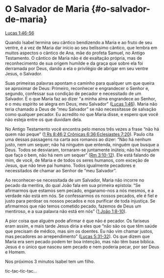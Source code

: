# **O Salvador de Maria** {#o-salvador-de-maria}

[Lucas 1:46-56](http://bibliaonline.com.br/acf/lc/1/46-56)

Quando Isabel termina seu cântico bendizendo a Maria e ao fruto de seu ventre, é a vez de Maria dar início ao seu belíssimo cântico, que lembra em muitos aspectos o cântico de Ana, mãe do profeta Samuel, no Antigo Testamento. O cântico de Maria não é de exaltação própria, mas de reconhecimento de sua origem humilde e da graça que sobre ela foi derramada por Deus, dando a ela o privilégio de abrigar em seu ventre Jesus, o Salvador.

Suas primeiras palavras apontam o caminho para qualquer um que queira se aproximar de Deus: Primeiro, reconhecer e engrandecer o Senhor e, segundo, confessar sua condição de pecador e necessitado de um Salvador. É o que Maria faz ao dizer &quot;a minha alma engrandece ao Senhor, e o meu espírito se alegra em Deus, meu Salvador&quot; ([Lucas 1:46](http://bibliaonline.com.br/acf/lc/1/46)). Maria não teria chamado a Deus de “meu Salvador” se não necessitasse de salvação como qualquer pecador. Eu acredito no que Maria disse, e espero que você não esteja entre os que duvidam dela.

No Antigo Testamento você encontra pelo menos três vezes a frase “não há quem não peque” ([1 Rs 8:46](http://bibliaonline.com.br/acf/1rs/8/46);[2 Crônicas 6:36](http://bibliaonline.com.br/acf/2cr/6/36);[Eclesiastes 7:20](http://bibliaonline.com.br/acf/ec/7/20)). Paulo cita uma dessas passagens na carta aos romanos ao dizer: “Não há nenhum justo, nem um sequer; não há ninguém que entenda, ninguém que busque a Deus. Todos se desviaram, tornaram-se juntamente inúteis; não há ninguém que faça o bem, não há nem um sequer” ([Rm 3:10-12](http://bibliaonline.com.br/acf/rm/3/10-12)). Ele está falando de mim, de você, de Maria e de todos os seres humanos, com exceção de Jesus, que não teve pai humano. Todos igualmente pecadores e necessitados de chamar ao Senhor de “meu Salvador”.

Ao reconhecer-se necessitada de um Salvador, Maria não incorre no pecado da mentira, do qual João fala em sua primeira epístola: “Se afirmarmos que estamos sem pecado, enganamo-nos a nós mesmos, e a verdade não está em nós. Se confessarmos os nossos pecados, ele é fiel e justo para perdoar os nossos pecados e nos purificar de toda injustiça. Se afirmarmos que não temos cometido pecado, fazemos de Deus um mentiroso, e a sua palavra não está em nós” ([1 João 1:8-10](http://bibliaonline.com.br/acf/1jo/1/8-10)).

A pior coisa que alguém pode afirmar é que não é pecador. Os fariseus eram assim, e mais tarde Jesus diria a eles que “não são os que têm saúde que precisam de médico, mas sim os doentes. Eu não vim chamar justos, mas pecadores ao arrependimento” ([Lucas 5:31-32](http://bibliaonline.com.br/acf/lc/5/31-32)). Os que dizem que Maria era sem pecado podem ter boa intenção, mas não têm base bíblica. Jesus é o único que nasceu sem pecado e nem poderia pecar, por ser Deus e Homem.

Nos próximos 3 minutos Isabel tem um filho.

tic-tac-tic-tac...